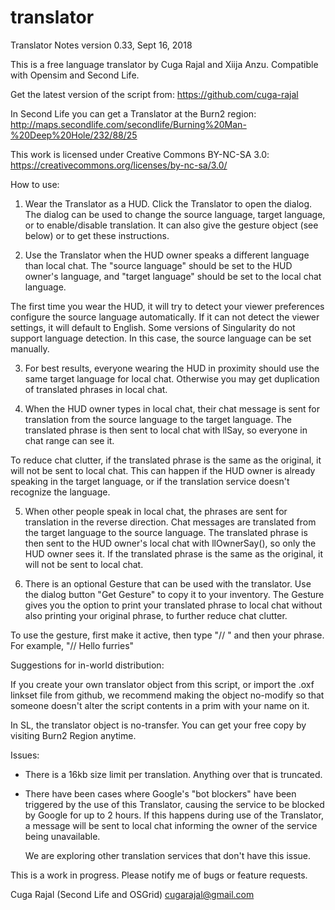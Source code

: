 # translator
Translator Notes
version  0.33, Sept 16, 2018

This is a free language translator by Cuga Rajal and Xiija Anzu.
Compatible with Opensim and Second Life.

Get the latest version of the script from: https://github.com/cuga-rajal

In Second Life you can get a Translator at the Burn2 region:
  http://maps.secondlife.com/secondlife/Burning%20Man-%20Deep%20Hole/232/88/25

This work is licensed under Creative Commons BY-NC-SA 3.0:
  https://creativecommons.org/licenses/by-nc-sa/3.0/


How to use:

1) Wear the Translator as a HUD. Click the Translator to open the dialog. The
dialog can be used to change the source language, target language, or to
enable/disable translation. It can also give the gesture object (see below)
or to get these instructions.

2) Use the Translator when the HUD owner speaks a different language than
local chat. The "source language" should be set to the HUD owner's language, and
"target language" should be set to the local chat language.

The first time you wear the HUD, it will try to detect your viewer preferences
configure the source language automatically. If it can not detect the viewer
settings, it will default to English. Some versions of Singularity do not 
support language detection. In this case, the source language can be set
manually.


3) For best results, everyone wearing the HUD in proximity should use the same
target language for local chat. Otherwise you may get duplication of translated
phrases in local chat.

4) When the HUD owner types in local chat, their chat message is sent for
translation from the source language to the target language. The translated
phrase is then sent to local chat with llSay, so everyone in chat range can see
it.

To reduce chat clutter, if the translated phrase is the same as the original, it
will not be sent to local chat. This can happen if the HUD owner is already
speaking in the target language, or if the translation service doesn't recognize
the language.

5) When other people speak in local chat, the phrases are sent for translation
in the reverse direction. Chat messages are translated from the target language
to the source language. The translated phrase is then sent to the HUD owner's
local chat with llOwnerSay(), so only the HUD owner sees it. If the translated
phrase is the same as the original, it will not be sent to local chat.

6) There is an optional Gesture that can be used with the translator.
Use the dialog button "Get Gesture" to copy it to your inventory.
The Gesture gives you the option to print your translated phrase to local chat
without also printing your original phrase, to further reduce chat clutter.

To use the gesture, first make it active, then type "// " and then your phrase. 
For example, "// Hello furries"


Suggestions for in-world distribution:

If you create your own translator object from this script, or import the .oxf
linkset file from github, we recommend making the object no-modify so that
someone doesn't alter the script contents in a prim with your name on it.

In SL, the translator object is no-transfer. You can get your free copy by
visiting Burn2 Region anytime. 

Issues:

- There is a 16kb size limit per translation. Anything over that is truncated.

- There have been cases where Google's "bot blockers" have been triggered by the
  use of this Translator, causing the service to be blocked by Google for up to
  2 hours. If this happens during use of the Translator, a message will be sent
  to local chat informing the owner of the service being unavailable. 

  We are exploring other translation services that don't have this issue.

This is a work in progress. Please notify me of bugs or feature requests.

Cuga Rajal (Second Life and OSGrid)
cugarajal@gmail.com
